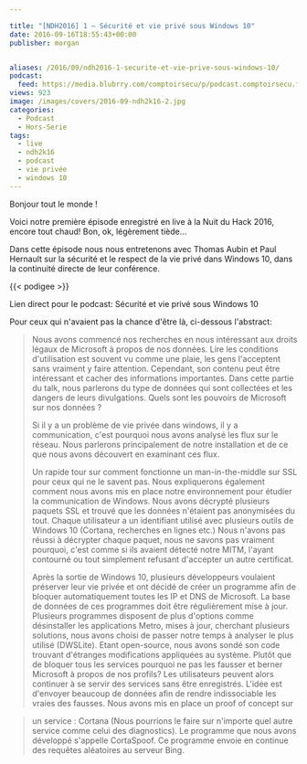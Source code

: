 ```yaml
---

title: "[NDH2016] 1 – Sécurité et vie privé sous Windows 10"
date: 2016-09-16T18:55:43+00:00
publisher: morgan


aliases: /2016/09/ndh2016-1-securite-et-vie-prive-sous-windows-10/
podcast:
  feed: https://media.blubrry.com/comptoirsecu/p/podcast.comptoirsecu.fr/CSEC.HS23.2016-07-02.NDH2k16_Windows10.mp3
views: 923
image: /images/covers/2016-09-ndh2k16-2.jpg
categories:
  - Podcast
  - Hors-Serie
tags:
  - live
  - ndh2k16
  - podcast
  - vie privée
  - windows 10
---
```

Bonjour tout le monde !

Voici notre première épisode enregistré en live à la Nuit du Hack 2016, encore tout chaud! Bon, ok, légèrement tiède...

Dans cette épisode nous nous entretenons avec Thomas Aubin et Paul Hernault sur la sécurité et le respect de la vie privé dans Windows 10, dans la continuité directe de leur conférence.





{{< podigee >}}




Lien direct pour le podcast: Sécurité et vie privé sous Windows 10

Pour ceux qui n'avaient pas la chance d'être là, ci-dessous l'abstract:

> Nous avons commencé nos recherches en nous intéressant aux droits légaux de Microsoft à propos de nos données. Lire les conditions d'utilisation est souvent vu comme une plaie, les gens l'acceptent sans vraiment y faire attention. Cependant, son contenu peut être intéressant et cacher des informations importantes. Dans cette partie du talk, nous parlerons du type de données qui sont collectées et les dangers de leurs divulgations. Quels sont les pouvoirs de Microsoft sur nos données ?
>
> Si il y a un problème de vie privée dans windows, il y a communication, c'est pourquoi nous avons analysé les flux sur le réseau. Nous parlerons principalement de notre installation et de ce que nous avons découvert en examinant ces flux.
>
> Un rapide tour sur comment fonctionne un man-in-the-middle sur SSL pour ceux qui ne le savent pas. Nous expliquerons également comment nous avons mis en place notre environnement pour étudier la communication de Windows. Nous avons décrypté plusieurs paquets SSL et trouvé que les données n'étaient pas anonymisées du tout. Chaque utilisateur a un identifiant utilisé avec plusieurs outils de Windows 10 (Cortana, recherches en lignes etc.) Nous n'avons pas réussi à décrypter chaque paquet, nous ne savons pas vraiment pourquoi, c'est comme si ils avaient détecté notre MITM, l'ayant contourné ou tout simplement refusant d'accepter un autre certificat.
>
> Après la sortie de Windows 10, plusieurs développeurs voulaient préserver leur vie privée et ont décidé de créer un programme afin de bloquer automatiquement toutes les IP et DNS de Microsoft. La base de données de ces programmes doit être régulièrement mise à jour. Plusieurs programmes disposent de plus d'options comme désinstaller les applications Metro, mises à jour, cherchant plusieurs solutions, nous avons choisi de passer notre temps à analyser le plus utilisé (DWSLite). Etant open-source, nous avons sondé son code trouvant d'étranges modifications appliquées au système. Plutôt que de bloquer tous les services pourquoi ne pas les fausser et berner Microsoft à propos de nos profils? Les utilisateurs peuvent alors continuer à se servir des services sans être enregistrés. L'idée est d'envoyer beaucoup de données afin de rendre indissociable les vraies des fausses. Nous avons mis en place un proof of concept sur

> un service : Cortana (Nous pourrions le faire sur n'importe quel autre service comme celui des diagnostics). Le programme que nous avons développé s'appelle CortaSpoof. Ce programme envoie en continue des requêtes aléatoires au serveur Bing.
